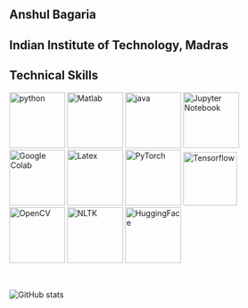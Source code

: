 ## Anshul Bagaria
## Indian Institute of Technology, Madras
## Technical Skills
[<img src="https://cdn.iconscout.com/icon/free/png-256/python-3521655-2945099.png" alt="python" width="100">](https://docs.python.org/3/library/index.html)
[<img src="https://upload.wikimedia.org/wikipedia/commons/thumb/2/21/Matlab_Logo.png/667px-Matlab_Logo.png" alt="Matlab" width="100">](https://www.mathworks.in/help/matlab/)
[<img src="https://cdn.iconscout.com/icon/free/png-128/java-2038875-1720088.png" alt="java" width="100">](https://docs.oracle.com/en/java/)
[<img src="https://cdn.iconscout.com/icon/free/png-512/free-jupyter-3521524-2945027.png" alt="Jupyter Notebook" width="100">](https://jupyter.org/)
[<img src="https://colab.research.google.com/img/colab_favicon_256px.png" alt="Google Colab" width="100">](https://research.google.com/colaboratory/)
[<img src="https://external-content.duckduckgo.com/iu/?u=https%3A%2F%2Ficons-for-free.com%2Fdownload-icon-latex-1331550890148283363_512.png&f=1&nofb=1&ipt=b37c3653ccb3825fda7c8fd426ffa6398b65603b18e41777e36c62fce380f7b1&ipo=images" alt="Latex" width="100">](https://www.latex-project.org/help/documentation/)
[<img src="https://external-content.duckduckgo.com/iu/?u=https%3A%2F%2Fshiftlab.github.io%2Fpytorch%2Fassets%2Fimages%2Fpytorch-logo.png&f=1&nofb=1&ipt=8ec0f1495889bb15ec9467345126396a16a0c8fd5bed66b61b1305523becf757&ipo=images" alt="PyTorch" width="100">](https://pytorch.org/docs/stable/index.html)
[<img src="https://external-content.duckduckgo.com/iu/?u=https%3A%2F%2Fstatic-00.iconduck.com%2Fassets.00%2Ftensorflow-icon-1911x2048-1m2s54vn.png&f=1&nofb=1&ipt=015560436a7b5c03d1a48b4561079b8244f07056e695e1a2c754b3fae5981a77&ipo=images" alt="Tensorflow" width="96">](https://www.tensorflow.org/)
[<img src="https://external-content.duckduckgo.com/iu/?u=https%3A%2F%2Fcdn.coursehunter.net%2Fcategory%2Fopencv.png&f=1&nofb=1&ipt=8556a51d97457fea42ce6a40776793586c0e5ff1711e8a772460ae2edde907e2&ipo=images" alt="OpenCV" width="100">](https://opencv.org/)
[<img src="https://external-content.duckduckgo.com/iu/?u=https%3A%2F%2Fkeepcoding.io%2Fwp-content%2Fuploads%2F2023%2F02%2Fimage-85.png&f=1&nofb=1&ipt=21652716f45ae393dd0e4bc15d99dd6facfd1fbf9447e64b4ee00ff76d499c62&ipo=images" alt="NLTK" width="100">](https://www.nltk.org/)
[<img src="https://huggingface.co/front/assets/huggingface_logo-noborder.svg" alt="HuggingFace" width="100">](https://huggingface.co/docs)

<br>

![GitHub stats](https://github-readme-stats.vercel.app/api?username=anshul-2010&theme=transparent&&layout=donut&show_icons=true&count_private=true&hide_border=true&hide_rank=true&hide=stars,contribs&show=prs_merged_percentage)
